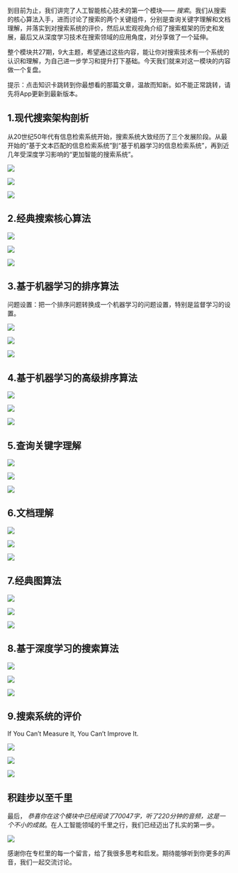 到目前为止，我们讲完了人工智能核心技术的第一个模块—— _搜索_。我们从搜索的核心算法入手，进而讨论了搜索的两个关键组件，分别是查询关键字理解和文档理解，并落实到对搜索系统的评价，然后从宏观视角介绍了搜索框架的历史和发展，最后又从深度学习技术在搜索领域的应用角度，对分享做了一个延伸。

整个模块共27期，9大主题，希望通过这些内容，能让你对搜索技术有一个系统的认识和理解，为自己进一步学习和提升打下基础。今天我们就来对这一模块的内容做一个复盘。

提示：点击知识卡跳转到你最想看的那篇文章，温故而知新。如不能正常跳转，请先将App更新到最新版本。

## 1.现代搜索架构剖析

从20世纪50年代有信息检索系统开始，搜索系统大致经历了三个发展阶段。从最开始的“基于文本匹配的信息检索系统”到“基于机器学习的信息检索系统”，再到近几年受深度学习影响的“更加智能的搜索系统”。

[![](https://static001.geekbang.org/resource/image/7b/07/7b421403d2398604e4115bee4df25707.png?wh=1143*1126)](https://time.geekbang.org/column/article/1702)

[![](https://static001.geekbang.org/resource/image/45/0d/458e60fc7255a359bc31a73a0f70b30d.png?wh=1143*973)](https://time.geekbang.org/column/article/1762)

[![](https://static001.geekbang.org/resource/image/db/a4/dbc32bbdc558aac10c40144f318a9ba4.png?wh=1143*804)](https://time.geekbang.org/column/article/1821)

## 2.经典搜索核心算法

[![](https://static001.geekbang.org/resource/image/f4/5e/f489afcf01a5ffb8aeb801899436325e.png?wh=1143*1120)](https://time.geekbang.org/column/article/822)

[![](https://static001.geekbang.org/resource/image/01/98/01a7ce8bc679bc75e414b3a5c8e04698.png?wh=1143*974)](https://time.geekbang.org/column/article/828)

[![](https://static001.geekbang.org/resource/image/21/b6/218e2118d860c7b342076e5fda049cb6.png?wh=1143*1029)](https://time.geekbang.org/column/article/830)

## 3.基于机器学习的排序算法

问题设置：把一个排序问题转换成一个机器学习的问题设置，特别是监督学习的设置。

[![](https://static001.geekbang.org/resource/image/e4/b9/e48e5413055da8fd441d7781ff9801b9.png?wh=1143*612)](https://time.geekbang.org/column/article/949)

[![](https://static001.geekbang.org/resource/image/fe/74/fe1844e1de5f9f34af2e4a842ac3aa74.png?wh=1143*567)](https://time.geekbang.org/column/article/950)

[![](https://static001.geekbang.org/resource/image/9b/00/9b087c4f672314639e1bcd572f8c4000.png?wh=1143*785)](https://time.geekbang.org/column/article/952)

## 4.基于机器学习的高级排序算法

[![](https://static001.geekbang.org/resource/image/70/91/70d53c45a87711e1b1b441bec1753591.png?wh=1143*520)](https://time.geekbang.org/column/article/2026)

[![](https://static001.geekbang.org/resource/image/0c/32/0cfd58acbe692fc437f6ce3a35092e32.png?wh=1143*941)](https://time.geekbang.org/column/article/2052)

[![](https://static001.geekbang.org/resource/image/51/6b/517840c53b3d0e7cd2abc487da578d6b.png?wh=1143*672)](https://time.geekbang.org/column/article/2099)

## 5.查询关键字理解

[![](https://static001.geekbang.org/resource/image/fb/43/fb7cbfccb622be4515e7450b182a3443.png?wh=1143*678)](https://time.geekbang.org/column/article/1077)

[![](https://static001.geekbang.org/resource/image/5c/03/5c14df7301b5e41186ec4a469b670c03.png?wh=1143*973)](https://time.geekbang.org/column/article/1079)

[![](https://static001.geekbang.org/resource/image/1a/10/1a6766670e0a62feb367f285afaebc10.png?wh=1143*785)](https://time.geekbang.org/column/article/1081)

## 6.文档理解

[![](https://static001.geekbang.org/resource/image/0a/44/0a290fe14835b5873e9c96f97c4bd944.png?wh=1143*524)](https://time.geekbang.org/column/article/1448)

[![](https://static001.geekbang.org/resource/image/e6/52/e6cee91bb08cd53231417fb31ab2a252.png?wh=1143*597)](https://time.geekbang.org/column/article/1449)

[![](https://static001.geekbang.org/resource/image/bc/0f/bc47227d10463309cf61c49d1bf9e20f.png?wh=1143*505)](https://time.geekbang.org/column/article/1450)

## 7.经典图算法

[![](https://static001.geekbang.org/resource/image/b8/0e/b82b17813fabd3f5f4122cd28f90fc0e.png?wh=1143*513)](https://time.geekbang.org/column/article/1883)

[![](https://static001.geekbang.org/resource/image/3c/75/3c7b084e04691a127d3ccbb6e44d3a75.png?wh=1143*685)](https://time.geekbang.org/column/article/1938)

[![](https://static001.geekbang.org/resource/image/37/63/37c944d1604e9fc3403af4d6b1e1da63.png?wh=1143*1004)](https://time.geekbang.org/column/article/1940)

## 8.基于深度学习的搜索算法

[![](https://static001.geekbang.org/resource/image/7b/79/7bf8ff71d180de4f595492d4814f1b79.png?wh=1143*843)](https://time.geekbang.org/column/article/2297)

[![](https://static001.geekbang.org/resource/image/ff/0a/ff66c775018198c8dbf53522b2cfd00a.png?wh=1143*931)](https://time.geekbang.org/column/article/2298)

[![](https://static001.geekbang.org/resource/image/51/e7/51e5337043a69b3cdfe3a19eba2466e7.png?wh=1143*675)](https://time.geekbang.org/column/article/2332)

## 9.搜索系统的评价

If You Can’t Measure It, You Can’t Improve It.

[![](https://static001.geekbang.org/resource/image/3f/d3/3f60f5a72923c2ac414952330be920d3.png?wh=1143*524)](https://time.geekbang.org/column/article/1296)

[![](https://static001.geekbang.org/resource/image/5a/54/5a3beafeeaae0b85ab37188763349e54.png?wh=1143*676)](https://time.geekbang.org/column/article/1299)

[![](https://static001.geekbang.org/resource/image/82/3a/827f32f8bfed0874f9cb12775e6c193a.png?wh=1143*664)](https://time.geekbang.org/column/article/1300)

## 积跬步以至千里

最后， _恭喜你在这个模块中已经阅读了70047字，听了220分钟的音频，这是一个不小的成就_。在人工智能领域的千里之行，我们已经迈出了扎实的第一步。

![](https://static001.geekbang.org/resource/image/fe/d1/fef59e0cf354d51287e3b3d5d360c0d1.png?wh=1242*1393)

感谢你在专栏里的每一个留言，给了我很多思考和启发。期待能够听到你更多的声音，我们一起交流讨论。